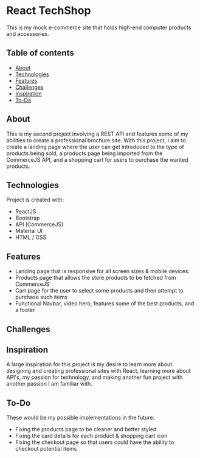 # React TechShop

This is my mock e-commerce site that holds high-end computer products and accessories.

## Table of contents

-  [About](#about)
-  [Technologies](#technologies)
-  [Features](#features)
-  [Challenges](#challenges)
-  [Inspiration](#inspiration)
-  [To-Do](#to-do)

## About

This is my second project involving a REST API and features some of my abilities to create a professional brochure site. With this project, I aim to create a landing page where the user can get introduced to the type of products being sold, a products page being imported from the CommerceJS API, and a shopping cart for users to purchase the wanted products.

## Technologies

Project is created with:

-  ReactJS
-  Bootstrap
-  API (CommerceJS)
-  Material UI
-  HTML / CSS

## Features

- Landing page that is responsive for all screen sizes & mobile devices:
- Products page that allows the store products to be fetched from CommerceJS
- Cart page for the user to select some products and then attempt to purchase such items 
- Functional Navbar, video hero, features some of the best products, and a footer 

## Challenges



## Inspiration

A large inspiration for this project is my desire to learn more about designing and creating professional sites with React, learning more about API's, my passion for technology, and making another fun project with another passion I am familiar with.

## To-Do

These would be my possible implementations in the future: 
  - Fixing the products page to be cleaner and better styled.
  - Fixing the card details for each product & shopping cart icon
  - Fixing the checkout page so that users could have the ability to checkout potential items

